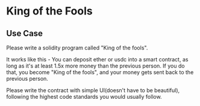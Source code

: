 # King of the Fools

## Use Case

Please write a solidity program called "King of the fools".

It works like this - You can deposit ether or usdc into a smart contract, as long as it's at least 1.5x more money than the previous person. If you do that, you become "King of the fools", and your money gets sent back to the previous person.

Please write the contract with simple UI(doesn't have to be beautiful), following the highest code standards you would usually follow.
